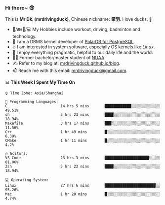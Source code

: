### Hi there~ 😎

This is **Mr Dk. (mrdrivingduck)**, Chinese nickname: **棠羽**. I love ducks. 🦆

- 💪/🚘/🏸/💻 My Hobbies include workout, driving, badminton and technology.
- 🍊 I am a DBMS kernel developer of [PolarDB for PostgreSQL](https://github.com/ApsaraDB/PolarDB-for-PostgreSQL).
- 🔥 I am interested in system software, especially OS kernels like *Linux*.
- 🔧 I enjoy everything pragmatic, helpful to our daily life and the world.
- 👨‍🎓 Former bachelor/master student of [NUAA](https://en.wikipedia.org/wiki/Nanjing_University_of_Aeronautics_and_Astronautics).
- ✍ Refer to my blog at: [mrdrivingduck.github.io/blog](https://www.mrdrivingduck.cn/blog/#/).
- 📫 Reach me with this email: [mrdrivingduck@gmail.com](mailto:mrdrivingduck@gmail.com).

<!--START_SECTION:waka-->
📊 **This Week I Spent My Time On** 

```text
⌚︎ Time Zone: Asia/Shanghai

💬 Programming Languages: 
C                        14 hrs 5 mins       ████████████░░░░░░░░░░░░░   49.51% 
sh                       5 hrs 23 mins       ████░░░░░░░░░░░░░░░░░░░░░   18.94% 
Makefile                 3 hrs 17 mins       ███░░░░░░░░░░░░░░░░░░░░░░   11.56% 
C++                      1 hr 49 mins        █░░░░░░░░░░░░░░░░░░░░░░░░   6.39% 
CMake                    1 hr 11 mins        █░░░░░░░░░░░░░░░░░░░░░░░░   4.2%

🔥 Editors: 
VS Code                  23 hrs 3 mins       ████████████████████░░░░░   81.06% 
Zsh                      5 hrs 23 mins       ████░░░░░░░░░░░░░░░░░░░░░   18.94%

💻 Operating System: 
Linux                    27 hrs 6 mins       ███████████████████████░░   95.26% 
Mac                      1 hr 20 mins        █░░░░░░░░░░░░░░░░░░░░░░░░   4.74%

```


<!--END_SECTION:waka-->

<!-- ![Mr Dk.'s GitHub Stats](https://github-readme-stats.vercel.app/api?username=mrdrivingduck&count_private&show_icons=true&theme=buefy) -->

<!-- ![Most Used Languages](https://github-readme-stats.vercel.app/api/top-langs/?username=mrdrivingduck&exclude_repo=mips32-CPU,snort-tcp-socket&theme=buefy&layout=compact&langs_count=10) -->


<!--
**mrdrivingduck/mrdrivingduck** is a ✨ _special_ ✨ repository because its `README.md` (this file) appears on your GitHub profile.

Here are some ideas to get you started:

- 🔭 I’m currently working on ...
- 🌱 I’m currently learning ...
- 👯 I’m looking to collaborate on ...
- 🤔 I’m looking for help with ...
- 💬 Ask me about ...
- 📫 How to reach me: ...
- 😄 Pronouns: ...
- ⚡ Fun fact: ...
-->
